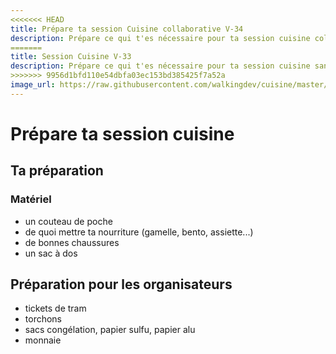 ```yaml
---
<<<<<<< HEAD
title: Prépare ta session Cuisine collaborative V-34
description: Prépare ce qui t'es nécessaire pour ta session cuisine collaborative.
=======
title: Session Cuisine V-33
description: Prépare ce qui t'es nécessaire pour ta session cuisine sans cuisine.
>>>>>>> 9956d1bfd110e54dbfa03ec153bd385425f7a52a
image_url: https://raw.githubusercontent.com/walkingdev/cuisine/master/media/seche-cheveux.jpg
---
```


# Prépare ta session cuisine

## Ta préparation

### Matériel

* un couteau de poche
* de quoi mettre ta nourriture (gamelle, bento, assiette...)
* de bonnes chaussures
* un sac à dos



## Préparation pour les organisateurs

* tickets de tram
* torchons
* sacs congélation, papier sulfu, papier alu
* monnaie

